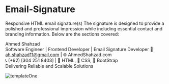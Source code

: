 # Email-Signature
Responsive HTML email signature(s)
The signature is designed to provide a polished and professional impression while including essential contact and branding information. Below are the sections covered:

Ahmed Shahzad  
Software Engineer  | Frontend Developer  | Email Signature Developer 
📧 ah.shahzad11@gmail.com | 🌐 AhmedShahzad.com  
📞 (+92) [304 251 8403] | 💼 HTML, 💼 CSS, 💼 BootStrap  
Delivering Reliable and Scalable Solutions


![templateOne](https://github.com/user-attachments/assets/94e87849-f490-4fd5-880a-041ec7542b30)
